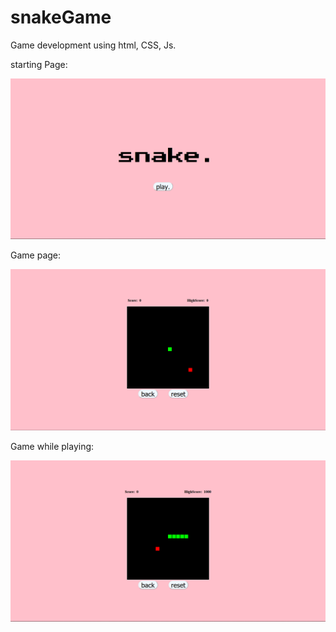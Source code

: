 # snakeGame
Game development using html, CSS, Js.

starting Page:

![](images/greetingpage.png)

Game page:

![](images/gameBeforeUserInput.png)

Game while playing:

![](images/AfterUserInput.png)
